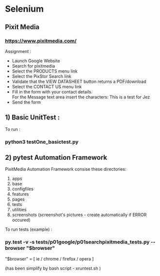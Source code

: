 # Selenium

## Pixit Media

### https://www.pixitmedia.com/ 

Assignment :

- Launch Google Website
- Search for pixitmedia
- Select the PRODUCTS menu link
- Select the PixStor Search link
- Validate that the VIEW DATASHEET button returns a PDF/download
- Select the CONTACT US menu link
- Fill in the form with your contact details.  
    For the Message text area insert the characters: This is a test for Jez
- Send the form

## 1) Basic UnitTest :

To run :

### python3 testOne_basictest.py

## 2) pytest Automation Framework

PixitMedia Automation Framework consise these directories:

1) apps
2) base
3) configfiles
4) features
5) pages
6) tests
7) utilities
8) screenshots (screenshot's pictures - create automatically if ERROR occured)

To run tests (example) :

### py.test -v -s tests/p01google/p01searchpixitmedia_tests.py --browser "$browser"

"$browser" = [ ie / chrome / firefox / opera ]

(has been simplify by bash script - xruntest.sh )

